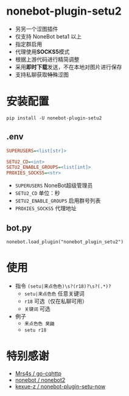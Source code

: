 # nonebot-plugin-setu2

- 另另一个涩图插件
- 仅支持 NoneBot beta1 以上
- 指定群启用
- 代理使用**SOCKS5**模式
- 根据上游代码进行精简调整
- 采用**即时下载**发送，不在本地对图片进行保存
- 支持私聊获取~~特殊~~涩图

# 安装配置
```
pip install -U nonebot-plugin-setu2
```

## .env

```ini
SUPERUSERS=<list[str]>

SETU2_CD=<int>
SETU2_ENABLE_GROUPS=<list[int]>
PROXIES_SOCKS5=<str>
```
- `SUPERUSERS` NoneBot超级管理员
- `SETU2_CD` 单位：秒
- `SETU2_ENABLE_GROUPS` 启用群号列表
- `PROXIES_SOCKS5` 代理地址

## bot.py

```
nonebot.load_plugin("nonebot_plugin_setu2")
```

# 使用

- 指令 `(setu|来点色色)\s?(r18)?\s?(.*)?`
  - `setu|来点色色` 任意关键词
  - `r18` 可选（仅在私聊可用）
  - `关键词` 可选
- 例子
  - `来点色色 臭鼬`
  - `setu r18`

# 特别感谢

- [Mrs4s / go-cqhttp](https://github.com/Mrs4s/go-cqhttp)
- [nonebot / nonebot2](https://github.com/nonebot/nonebot2)
- [kexue-z / nonebot-plugin-setu-now](https://github.com/kexue-z/nonebot-plugin-setu-now)